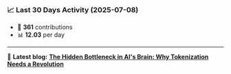 <!--START_STATS-->
### 📈 Last 30 Days Activity (2025-07-08)  
- 🧮 **361** contributions  
- 📊 **12.03** per day
---
📝 **Latest blog:** [**The Hidden Bottleneck in AI's Brain: Why Tokenization Needs a Revolution**](https://andriak.com/blog/tokenization-revolution)
<!--END_STATS-->

